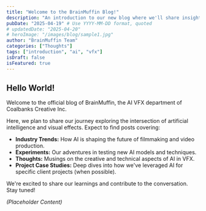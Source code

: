 ```yaml
---
title: "Welcome to the BrainMuffin Blog!"
description: "An introduction to our new blog where we'll share insights on AI in VFX."
pubDate: "2025-04-19" # Use YYYY-MM-DD format, quoted
# updatedDate: "2025-04-20" 
# heroImage: "/images/blog/sample1.jpg" 
author: "BrainMuffin Team"
categories: ["Thoughts"]
tags: ["introduction", "ai", "vfx"]
isDraft: false
isFeatured: true 
---
```


## Hello World!

Welcome to the official blog of BrainMuffin, the AI VFX department of Coalbanks Creative Inc.

Here, we plan to share our journey exploring the intersection of artificial intelligence and visual effects. Expect to find posts covering:

*   **Industry Trends:** How AI is shaping the future of filmmaking and video production.
*   **Experiments:** Our adventures in testing new AI models and techniques.
*   **Thoughts:** Musings on the creative and technical aspects of AI in VFX.
*   **Project Case Studies:** Deep dives into how we've leveraged AI for specific client projects (when possible).

We're excited to share our learnings and contribute to the conversation. Stay tuned!

*(Placeholder Content)*
